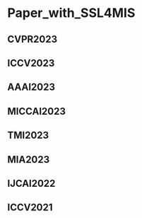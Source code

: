 # Paper_with_SSL4MIS

## CVPR2023

## ICCV2023

## AAAI2023

## MICCAI2023

## TMI2023

## MIA2023

## IJCAI2022

## ICCV2021
